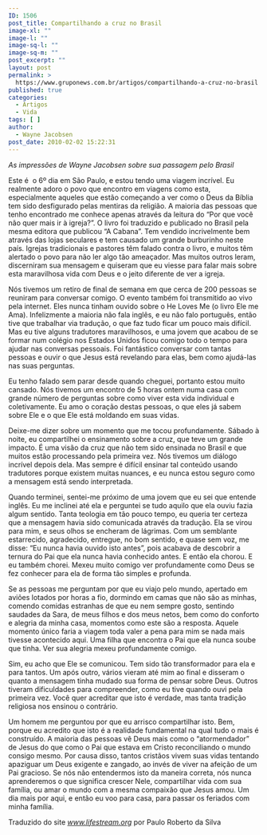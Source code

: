 ```yaml
---
ID: 1506
post_title: Compartilhando a cruz no Brasil
image-xl: ""
image-l: ""
image-sq-l: ""
image-sq-m: ""
post_excerpt: ""
layout: post
permalink: >
  https://www.gruponews.com.br/artigos/compartilhando-a-cruz-no-brasil
published: true
categories:
  - Artigos
  - Vida
tags: [ ]
author:
  - Wayne Jacobsen
post_date: 2010-02-02 15:22:31
---
```

<em>As impressões de Wayne Jacobsen sobre sua passagem pelo Brasil</em>

Este é  o 6º dia em São Paulo, e estou tendo uma viagem incrível. Eu realmente adoro o povo que encontro em viagens como esta, especialmente aqueles que estão começando a ver como o Deus da Bíblia tem sido desfigurado pelas mentiras da religião. A maioria das pessoas que tenho encontrado me conhece apenas através da leitura do “Por que você não quer mais ir à igreja?”. O livro foi traduzido e publicado no Brasil pela mesma editora que publicou “A Cabana”. Tem vendido incrivelmente bem através das lojas seculares e tem causado um grande burburinho neste país. Igrejas tradicionais e pastores têm falado contra o livro, e muitos têm alertado o povo para não ler algo tão ameaçador. Mas muitos outros leram, discerniram sua mensagem e quiseram que eu viesse para falar mais sobre esta maravilhosa vida com Deus e o jeito diferente de ver a igreja.

Nós tivemos um retiro de final de semana em que cerca de 200 pessoas se reuniram para conversar comigo. O evento também foi transmitido ao vivo pela internet. Eles nunca tinham ouvido sobre o He Loves Me (o livro Ele me Ama). Infelizmente a maioria não fala inglês, e eu não falo português, então tive que trabalhar via tradução, o que faz tudo ficar um pouco mais difícil. Mas eu tive alguns tradutores maravilhosos, e uma jovem que acabou de se formar num colégio nos Estados Unidos ficou comigo todo o tempo para ajudar nas conversas pessoais. Foi fantástico conversar com tantas pessoas e ouvir o que Jesus está revelando para elas, bem como ajudá-las nas suas perguntas.

Eu tenho falado sem parar desde quando cheguei, portanto estou muito cansado. Nós tivemos um encontro de 5 horas ontem numa casa com grande número de perguntas sobre como viver esta vida individual e coletivamente. Eu amo o coração destas pessoas, o que eles já sabem sobre Ele e o que Ele está moldando em suas vidas.

Deixe-me dizer sobre um momento que me tocou profundamente. Sábado à noite, eu compartilhei o ensinamento sobre a cruz, que teve um grande impacto. É uma visão da cruz que não tem sido ensinada no Brasil e que muitos estão processando pela primeira vez. Nós tivemos um diálogo incrível depois dela. Mas sempre é difícil ensinar tal conteúdo usando tradutores porque existem muitas nuances, e eu nunca estou seguro como a mensagem está sendo interpretada.

Quando terminei, sentei-me próximo de uma jovem que eu sei que entende inglês. Eu me inclinei até ela e perguntei se tudo aquilo que ela ouviu fazia algum sentido. Tanta teologia em tão pouco tempo, eu queria ter certeza que a mensagem havia sido comunicada através da tradução. Ela se virou para mim, e seus olhos se encheram de lágrimas. Com um semblante estarrecido, agradecido, entregue, no bom sentido, e quase sem voz, me disse: “Eu nunca havia ouvido isto antes”, pois acabava de descobrir a ternura do Pai que ela nunca havia conhecido antes. E então ela chorou. E eu também chorei. Mexeu muito comigo ver profundamente como Deus se fez conhecer para ela de forma tão simples e profunda.

Se as pessoas me perguntam por que eu viajo pelo mundo, apertado em aviões lotados por horas a fio, dormindo em camas que não são as minhas, comendo comidas estranhas de que eu nem sempre gosto, sentindo saudades da Sara, de meus filhos e dos meus netos, bem como do conforto e alegria da minha casa, momentos como este são a resposta. Aquele momento único faria a viagem toda valer a pena para mim se nada mais tivesse acontecido aqui. Uma filha que encontra o Pai que ela nunca soube que tinha. Ver sua alegria mexeu profundamente comigo.

Sim, eu acho que Ele se comunicou. Tem sido tão transformador para ela e para tantos. Um após outro, vários vieram até mim ao final e disseram o quanto a mensagem tinha mudado sua forma de pensar sobre Deus. Outros tiveram dificuldades para compreender, como eu tive quando ouvi pela primeira vez. Você quer acreditar que isto é verdade, mas tanta tradição religiosa nos ensinou o contrário.

Um homem me perguntou por que eu arrisco compartilhar isto. Bem, porque eu acredito que isto é a realidade fundamental na qual tudo o mais é construído. A maioria das pessoas vê Deus mais como o “atormendador” de Jesus do que como o Pai que estava em Cristo reconciliando o mundo consigo mesmo. Por causa disso, tantos cristãos vivem suas vidas tentando apaziguar um Deus exigente e zangado, ao invés de viver na afeição de um Pai gracioso. Se nós não entendermos isto da maneira correta, nós nunca aprenderemos o que significa crescer Nele, compartilhar vida com sua família, ou amar o mundo com a mesma compaixão que Jesus amou. Um dia mais por aqui, e então eu voo para casa, para passar os feriados com minha família.

Traduzido do site <em>www.lifestream.org</em> por Paulo Roberto da Silva